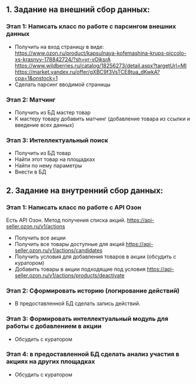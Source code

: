 ## 1. Задание на внешний сбор данных:
### Этап 1: Написать класс по работе с парсингом внешних данных
* Получить на вход страницу в виде:
https://www.ozon.ru/product/kapsulnaya-kofemashina-krups-piccolo-xs-krasnyy-178842724/?sh=yr-vOjksrA
https://www.wildberries.ru/catalog/18256273/detail.aspx?targetUrl=MI
https://market.yandex.ru/offer/gXBC9f3VsTCE8tua_dKwkA?cpa=1&onstock=1
* Сделать парсинг вводимой страницы
### Этап 2: Матчинг
* Получить из БД мастер товар
* К мастеру товару добавить матчинг (добавление товара из ссылки и введение всех данных)
### Этап 3: Интеллектуальный поиск
* Получить из БД товар
* Найти этот товар на площадках
* Найти по нему параметры
* Внести в БД

## 2. Задание на внутренний сбор данных:
### Этап 1: Написать класс по работе с API Озон
Есть API Озон. Метод получения списка акций.
https://api-seller.ozon.ru/v1/actions
* Получить все акции
* Получить все товары доступные для акций
https://api-seller.ozon.ru/v1/actions/candidates
* Получить условия для добавления товаров в акции (обсудить с куратором)
* Добавить товары в акции подходящие под условия
https://api-seller.ozon.ru/v1/actions/products/deactivate

### Этап 2: Сформировать историю (логирование действий)
* В предоставленной БД сделать запись действий.

### Этап 3: Формировать интеллектуальный модуль для работы с добавлением в акции
* Обсудить с куратором

### Этап 4: в предоставленной БД сделать анализ участия в акциях на других площадках
* Обсудить с куратором

